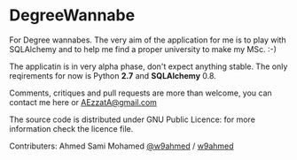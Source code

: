 DegreeWannabe
=============

For Degree wannabes.
The very aim of the application for me is to play with SQLAlchemy and to help me find a proper university to make my MSc. :-)

The applicatin is in very alpha phase, don't expect anything stable.
The only reqirements for now is Python **2.7** and **SQLAlchemy** 0.8.

Comments, critiques and pull requests are more than welcome, you can contact me here or AEzzatA@gmail.com


The source code is distributed under GNU Public Licence: for more information check the licence file.

Contributers: Ahmed Sami Mohamed [@w9ahmed](https://twitter.com/w9ahmed) / [w9ahmed](https://github.com/w9ahmed)
